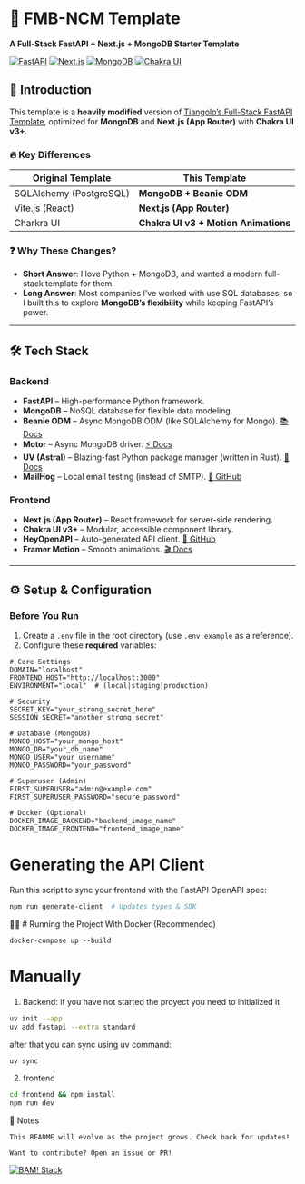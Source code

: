 # 🚀 FMB-NCM Template  

**A Full-Stack FastAPI + Next.js + MongoDB Starter Template**  

[![FastAPI](https://img.shields.io/badge/FastAPI-005571?style=for-the-badge&logo=fastapi)](https://fastapi.tiangolo.com/)
[![Next.js](https://img.shields.io/badge/Next.js-000000?style=for-the-badge&logo=nextdotjs)](https://nextjs.org/)
[![MongoDB](https://img.shields.io/badge/MongoDB-47A248?style=for-the-badge&logo=mongodb&logoColor=white)](https://www.mongodb.com/)
[![Chakra UI](https://img.shields.io/badge/Chakra%20UI-319795?style=for-the-badge&logo=chakraui&logoColor=white)](https://chakra-ui.com/)

## 📖 Introduction  

This template is a **heavily modified** version of [Tiangolo’s Full-Stack FastAPI Template](https://github.com/tiangolo/full-stack-fastapi-template), optimized for **MongoDB** and **Next.js (App Router)** with **Chakra UI v3+**.  

### 🔥 Key Differences  

| Original Template | This Template |  
|-------------------|---------------|  
| SQLAlchemy (PostgreSQL) | **MongoDB + Beanie ODM** |  
| Vite.js (React) | **Next.js (App Router)** |  
| Charkra UI | **Chakra UI v3 + Motion Animations** |  

### ❓ Why These Changes?  

- **Short Answer**: I love Python + MongoDB, and wanted a modern full-stack template for them.  
- **Long Answer**: Most companies I’ve worked with use SQL databases, so I built this to explore **MongoDB’s flexibility** while keeping FastAPI’s power.  

---

## 🛠️ Tech Stack  

### **Backend**  
- **FastAPI** – High-performance Python framework.  
- **MongoDB** – NoSQL database for flexible data modeling.  
- **Beanie ODM** – Async MongoDB ODM (like SQLAlchemy for Mongo). [📚 Docs](https://beanie-odm.dev/)  
- **Motor** – Async MongoDB driver. [⚡ Docs](https://motor.readthedocs.io/)  
- **UV (Astral)** – Blazing-fast Python package manager (written in Rust). [🚀 Docs](https://github.com/astral-sh/uv)  
- **MailHog** – Local email testing (instead of SMTP). [📧 GitHub](https://github.com/mailhog/MailHog)  

### **Frontend**  
- **Next.js (App Router)** – React framework for server-side rendering.  
- **Chakra UI v3+** – Modular, accessible component library.  
- **HeyOpenAPI** – Auto-generated API client. [🔗 GitHub](https://github.com/hey-api/openapi-ts)  
- **Framer Motion** – Smooth animations. [🎬 Docs](https://www.framer.com/motion/)  

---

## ⚙️ Setup & Configuration  

### **Before You Run**  
1. Create a `.env` file in the root directory (use `.env.example` as a reference).  
2. Configure these **required** variables:  

```env
# Core Settings
DOMAIN="localhost"  
FRONTEND_HOST="http://localhost:3000"  
ENVIRONMENT="local"  # (local|staging|production)  

# Security
SECRET_KEY="your_strong_secret_here"  
SESSION_SECRET="another_strong_secret"  

# Database (MongoDB)
MONGO_HOST="your_mongo_host"  
MONGO_DB="your_db_name"  
MONGO_USER="your_username"  
MONGO_PASSWORD="your_password"  

# Superuser (Admin)
FIRST_SUPERUSER="admin@example.com"  
FIRST_SUPERUSER_PASSWORD="secure_password"  

# Docker (Optional)
DOCKER_IMAGE_BACKEND="backend_image_name"  
DOCKER_IMAGE_FRONTEND="frontend_image_name"
```

# Generating the API Client

Run this script to sync your frontend with the FastAPI OpenAPI spec:
```bash
npm run generate-client  # Updates types & SDK
```

🏃‍♂️ # Running the Project
With Docker (Recommended)
```docker
docker-compose up --build
```

# Manually
1. Backend:
   if you have not started the proyect you need to initialized it
```bash
uv init --app
uv add fastapi --extra standard
```
   after that you can sync using uv command:
```bash
uv sync
```

2. frontend
```bash
cd frontend && npm install  
npm run dev
```

📝 Notes

    This README will evolve as the project grows. Check back for updates!

    Want to contribute? Open an issue or PR!

[![BAM! Stack](https://img.shields.io/badge/BAM!%20Stack-FastAPI%20%2B%20MongoDB%20%2B%20Next.js-orange?style=for-the-badge&logo=fastapi&logoColor=white)](https://github.com/your-repo)
